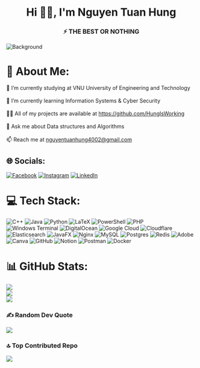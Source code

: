 <h1 align="center">Hi 🙋‍♂️, I'm Nguyen Tuan Hung</h1>
<h3 align="center">⚡ THE BEST OR NOTHING</h3> 

![Background](https://github.com/user-attachments/assets/15d1d682-cf05-4951-8702-830a534bfbf2)


# 💫 About Me:
🔭 I’m currently studying at VNU University of Engineering and Technology<br><br>🌱 I’m currently learning Information Systems & Cyber Security<br><br>👨‍💻 All of my projects are available at https://github.com/HungIsWorking<br><br>💬 Ask me about Data structures and Algorithms<br><br>📫 Reach me at nguyentuanhung4002@gmail.com


## 🌐 Socials:
[![Facebook](https://img.shields.io/badge/Facebook-%231877F2.svg?logo=Facebook&logoColor=white)](https://www.facebook.com/nguyentuan.hung.3154/) [![Instagram](https://img.shields.io/badge/Instagram-%23E4405F.svg?logo=Instagram&logoColor=white)](https://www.instagram.com/tuanhung_1312/) [![LinkedIn](https://img.shields.io/badge/LinkedIn-%230077B5.svg?logo=linkedin&logoColor=white)](https://www.linkedin.com/in/h%C6%B0ng-nguy%E1%BB%85n-tu%E1%BA%A5n-8b1ab6202/) 

# 💻 Tech Stack:
![C++](https://img.shields.io/badge/c++-%2300599C.svg?style=for-the-badge&logo=c%2B%2B&logoColor=white) ![Java](https://img.shields.io/badge/java-%23ED8B00.svg?style=for-the-badge&logo=openjdk&logoColor=white) ![Python](https://img.shields.io/badge/python-3670A0?style=for-the-badge&logo=python&logoColor=ffdd54) ![LaTeX](https://img.shields.io/badge/latex-%23008080.svg?style=for-the-badge&logo=latex&logoColor=white) ![PowerShell](https://img.shields.io/badge/PowerShell-%235391FE.svg?style=for-the-badge&logo=powershell&logoColor=white) ![PHP](https://img.shields.io/badge/php-%23777BB4.svg?style=for-the-badge&logo=php&logoColor=white) ![Windows Terminal](https://img.shields.io/badge/Windows%20Terminal-%234D4D4D.svg?style=for-the-badge&logo=windows-terminal&logoColor=white) ![DigitalOcean](https://img.shields.io/badge/DigitalOcean-%230167ff.svg?style=for-the-badge&logo=digitalOcean&logoColor=white) ![Google Cloud](https://img.shields.io/badge/GoogleCloud-%234285F4.svg?style=for-the-badge&logo=google-cloud&logoColor=white) ![Cloudflare](https://img.shields.io/badge/Cloudflare-F38020?style=for-the-badge&logo=Cloudflare&logoColor=white) ![Elasticsearch](https://img.shields.io/badge/elasticsearch-%230377CC.svg?style=for-the-badge&logo=elasticsearch&logoColor=white) ![JavaFX](https://img.shields.io/badge/javafx-%23FF0000.svg?style=for-the-badge&logo=javafx&logoColor=white) ![Nginx](https://img.shields.io/badge/nginx-%23009639.svg?style=for-the-badge&logo=nginx&logoColor=white) ![MySQL](https://img.shields.io/badge/mysql-4479A1.svg?style=for-the-badge&logo=mysql&logoColor=white) ![Postgres](https://img.shields.io/badge/postgres-%23316192.svg?style=for-the-badge&logo=postgresql&logoColor=white) ![Redis](https://img.shields.io/badge/redis-%23DD0031.svg?style=for-the-badge&logo=redis&logoColor=white) ![Adobe](https://img.shields.io/badge/adobe-%23FF0000.svg?style=for-the-badge&logo=adobe&logoColor=white) ![Canva](https://img.shields.io/badge/Canva-%2300C4CC.svg?style=for-the-badge&logo=Canva&logoColor=white) ![GitHub](https://img.shields.io/badge/github-%23121011.svg?style=for-the-badge&logo=github&logoColor=white) ![Notion](https://img.shields.io/badge/Notion-%23000000.svg?style=for-the-badge&logo=notion&logoColor=white) ![Postman](https://img.shields.io/badge/Postman-FF6C37?style=for-the-badge&logo=postman&logoColor=white) ![Docker](https://img.shields.io/badge/docker-%230db7ed.svg?style=for-the-badge&logo=docker&logoColor=white)
# 📊 GitHub Stats:
![](https://github-readme-stats.vercel.app/api?username=HungIsWorking&theme=dark&hide_border=false&include_all_commits=true&count_private=true)<br/>
![](https://github-readme-streak-stats.herokuapp.com/?user=HungIsWorking&theme=dark&hide_border=false)<br/>
![](https://github-readme-stats.vercel.app/api/top-langs/?username=HungIsWorking&theme=dark&hide_border=false&include_all_commits=true&count_private=true&layout=compact)

### ✍️ Random Dev Quote
![](https://quotes-github-readme.vercel.app/api?type=horizontal&theme=tokyonight)

### 🔝 Top Contributed Repo
![](https://github-contributor-stats.vercel.app/api?username=HungIsWorking&limit=5&theme=dark&combine_all_yearly_contributions=true)

<!-- Proudly created with GPRM ( https://gprm.itsvg.in ) -->
